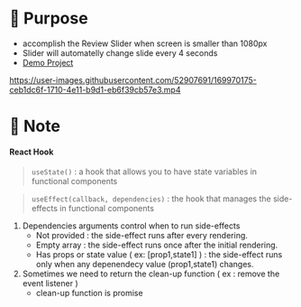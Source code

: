 # :triangular_flag_on_post: Purpose
  * accomplish the Review Slider when screen is smaller than 1080px
  * Slider will automatelly change slide every 4 seconds 
  * [Demo Project](https://01-slider.netlify.app/)

https://user-images.githubusercontent.com/52907691/169970175-ceb1dc6f-1710-4e11-b9d1-eb6f39cb57e3.mp4



# :memo: Note 
#### React Hook
  >  `useState()` : a hook that allows you to have state variables in functional components

  >  `useEffect(callback, dependencies)` :  the hook that manages the side-effects in functional components
  
  1. Dependencies arguments control when to run side-effects
     + Not provided : the side-effect runs after every rendering.
     + Empty array : the side-effect runs once after the initial rendering.
     + Has props or state value ( ex: [prop1,state1] ) : the side-effect runs only when any depenendecy value (prop1,state1) changes.
  3. Sometimes we need to return the clean-up function ( ex : remove the event listener )
     * clean-up function is promise
    
